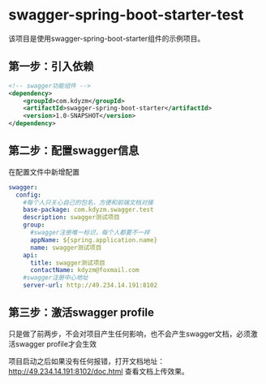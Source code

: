 # swagger-spring-boot-starter-test

该项目是使用swagger-spring-boot-starter组件的示例项目。

## 第一步：引入依赖

``` xml
<!-- swagger功能组件 -->
<dependency>
    <groupId>com.kdyzm</groupId>
    <artifactId>swagger-spring-boot-starter</artifactId>
    <version>1.0-SNAPSHOT</version>
</dependency>
```

## 第二步：配置swagger信息
在配置文件中新增配置
``` yaml
swagger:
  config:
    #每个人只关心自己的包名，方便和前端文档对接
    base-package: com.kdyzm.swagger.test
    description: swagger测试项目
    group:
      #swagger注册唯一标识，每个人都要不一样
      appName: ${spring.application.name}
      name: swagger测试项目
    api:
      title: swagger测试项目
      contactName: kdyzm@foxmail.com
    #swagger注册中心地址
    server-url: http://49.234.14.191:8102
```

## 第三步：激活swagger profile
只是做了前两步，不会对项目产生任何影响，也不会产生swagger文档，必须激活swagger profile才会生效

项目启动之后如果没有任何报错，打开文档地址：http://49.234.14.191:8102/doc.html 查看文档上传效果。
